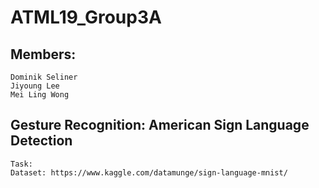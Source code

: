 # ATML19_Group3A
## Members:
```
Dominik Seliner
Jiyoung Lee
Mei Ling Wong
```
## Gesture Recognition: American Sign Language Detection
```
Task: 
Dataset: https://www.kaggle.com/datamunge/sign-language-mnist/
```
